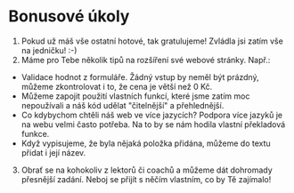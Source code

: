 Bonusové úkoly
==============

1. Pokud už máš vše ostatní hotové, tak gratulujeme! Zvládla jsi zatím vše na jedničku! :-)
2. Máme pro Tebe několik tipů na rozšíření své webové stránky. Např.:
 - Validace hodnot z formuláře. Žádný vstup by neměl být prázdný, můžeme zkontrolovat i to, že cena je větší než 0 Kč.
 - Můžeme zapojit použití vlastních funkcí, které jsme zatím moc nepoužívali a náš kód udělat "čitelnější" a přehlednější.
 - Co kdybychom chtěli náš web ve více jazycích? Podpora více jazyků je na webu velmi často potřeba. Na to by se nám hodila vlastní překladová funkce.
 - Když vypisujeme, že byla nějaká položka přidána, můžeme do textu přidat i její název.
3. Obrať se na kohokoliv z lektorů či coachů a můžeme dát dohromady přesnější zadání. Neboj se přijít s něčím vlastním, co by Tě zajímalo!
